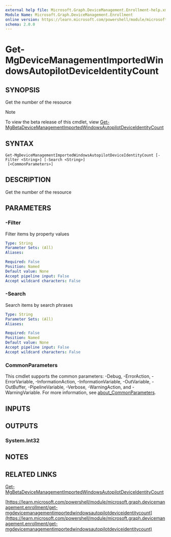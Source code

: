 ```yaml
---
external help file: Microsoft.Graph.DeviceManagement.Enrollment-help.xml
Module Name: Microsoft.Graph.DeviceManagement.Enrollment
online version: https://learn.microsoft.com/powershell/module/microsoft.graph.devicemanagement.enrollment/get-mgdevicemanagementimportedwindowsautopilotdeviceidentitycount
schema: 2.0.0
---
```


# Get-MgDeviceManagementImportedWindowsAutopilotDeviceIdentityCount

## SYNOPSIS
Get the number of the resource

> [!NOTE]
> To view the beta release of this cmdlet, view [Get-MgBetaDeviceManagementImportedWindowsAutopilotDeviceIdentityCount](/powershell/module/Microsoft.Graph.Beta.DeviceManagement.Enrollment/Get-MgBetaDeviceManagementImportedWindowsAutopilotDeviceIdentityCount?view=graph-powershell-beta)

## SYNTAX

```
Get-MgDeviceManagementImportedWindowsAutopilotDeviceIdentityCount [-Filter <String>] [-Search <String>]
 [<CommonParameters>]
```

## DESCRIPTION
Get the number of the resource

## PARAMETERS

### -Filter
Filter items by property values

```yaml
Type: String
Parameter Sets: (All)
Aliases:

Required: False
Position: Named
Default value: None
Accept pipeline input: False
Accept wildcard characters: False
```

### -Search
Search items by search phrases

```yaml
Type: String
Parameter Sets: (All)
Aliases:

Required: False
Position: Named
Default value: None
Accept pipeline input: False
Accept wildcard characters: False
```

### CommonParameters
This cmdlet supports the common parameters: -Debug, -ErrorAction, -ErrorVariable, -InformationAction, -InformationVariable, -OutVariable, -OutBuffer, -PipelineVariable, -Verbose, -WarningAction, and -WarningVariable. For more information, see [about_CommonParameters](http://go.microsoft.com/fwlink/?LinkID=113216).

## INPUTS

## OUTPUTS

### System.Int32
## NOTES

## RELATED LINKS
[Get-MgBetaDeviceManagementImportedWindowsAutopilotDeviceIdentityCount](/powershell/module/Microsoft.Graph.Beta.DeviceManagement.Enrollment/Get-MgBetaDeviceManagementImportedWindowsAutopilotDeviceIdentityCount?view=graph-powershell-beta)

[https://learn.microsoft.com/powershell/module/microsoft.graph.devicemanagement.enrollment/get-mgdevicemanagementimportedwindowsautopilotdeviceidentitycount](https://learn.microsoft.com/powershell/module/microsoft.graph.devicemanagement.enrollment/get-mgdevicemanagementimportedwindowsautopilotdeviceidentitycount)



